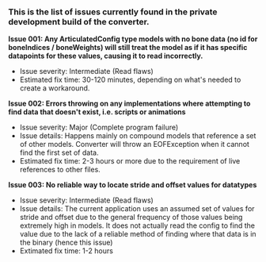 ### This is the list of issues currently found in the private development build of the converter.

**Issue 001: Any ArticulatedConfig type models with no bone data (no id for boneIndices / boneWeights) will still treat the model as if it has specific datapoints for these values, causing it to read incorrectly.**
 - Issue severity: Intermediate (Read flaws)
 - Estimated fix time: 30-120 minutes, depending on what's needed to create a workaround.
 
**Issue 002: Errors throwing on any implementations where attempting to find data that doesn't exist, i.e. scripts or animations**
 - Issue severity: Major (Complete program failure)
 - Issue details: Happens mainly on compound models that reference a set of other models. Converter will throw an EOFException when it cannot find the first set of data.
 - Estimated fix time: 2-3 hours or more due to the requirement of live references to other files.

**Issue 003: No reliable way to locate stride and offset values for datatypes**
 - Issue severity: Intermediate (Read flaws)
 - Issue details: The current application uses an assumed set of values for stride and offset due to the general frequency of those values being extremely high in models. It does not actually read the config to find the value due to the lack of a reliable method of finding where that data is in the binary (hence this issue)
  - Extimated fix time: 1-2 hours
